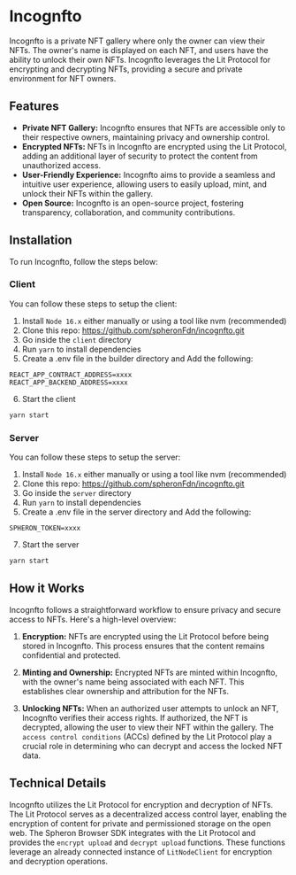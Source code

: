 # Incognfto
Incognfto is a private NFT gallery where only the owner can view their NFTs. 
The owner's name is displayed on each NFT, and users have the ability to unlock their own NFTs. 
Incognfto leverages the Lit Protocol for encrypting and decrypting NFTs, providing a secure and private environment for NFT owners.

## Features
- **Private NFT Gallery:** Incognfto ensures that NFTs are accessible only to their respective owners, maintaining privacy and ownership control.
- **Encrypted NFTs:** NFTs in Incognfto are encrypted using the Lit Protocol, adding an additional layer of security to protect the content from unauthorized access.
- **User-Friendly Experience:** Incognfto aims to provide a seamless and intuitive user experience, allowing users to easily upload, mint, and unlock their NFTs within the gallery.
- **Open Source:** Incognfto is an open-source project, fostering transparency, collaboration, and community contributions.

## Installation
To run Incognfto, follow the steps below:

### Client
You can follow these steps to setup the client:
1. Install `Node 16.x` either manually or using a tool like nvm (recommended)
2. Clone this repo: https://github.com/spheronFdn/incognfto.git
3. Go inside the `client` directory
4. Run `yarn` to install dependencies
5. Create a .env file in the builder directory and Add the following:
  ```
  REACT_APP_CONTRACT_ADDRESS=xxxx
  REACT_APP_BACKEND_ADDRESS=xxxx
  ```
6. Start the client
  ```sh
  yarn start
  ```

### Server
You can follow these steps to setup the server:

1. Install `Node 16.x` either manually or using a tool like nvm (recommended)
2. Clone this repo: https://github.com/spheronFdn/incognfto.git
3. Go inside the `server` directory
4. Run `yarn` to install dependencies
5. Create a .env file in the server directory and Add the following:
  ```
  SPHERON_TOKEN=xxxx
  ```
7. Start the server
  ```sh
  yarn start
  ```

## How it Works
Incognfto follows a straightforward workflow to ensure privacy and secure access to NFTs. Here's a high-level overview:

1. **Encryption:** NFTs are encrypted using the Lit Protocol before being stored in Incognfto. This process ensures that the content remains confidential and protected.

2. **Minting and Ownership:** Encrypted NFTs are minted within Incognfto, with the owner's name being associated with each NFT. This establishes clear ownership and attribution for the NFTs.

3. **Unlocking NFTs:** When an authorized user attempts to unlock an NFT, Incognfto verifies their access rights. If authorized, the NFT is decrypted, allowing the user to view their NFT within the gallery. The `access control conditions` (ACCs) defined by the Lit Protocol play a crucial role in determining who can decrypt and access the locked NFT data.

## Technical Details
Incognfto utilizes the Lit Protocol for encryption and decryption of NFTs. 
The Lit Protocol serves as a decentralized access control layer, enabling the encryption of content for private and permissioned storage on the open web. 
The Spheron Browser SDK integrates with the Lit Protocol and provides the `encrypt upload` and `decrypt upload` functions. 
These functions leverage an already connected instance of `LitNodeClient` for encryption and decryption operations.

